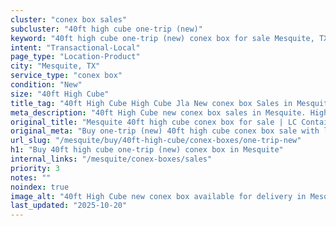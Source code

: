 ```yaml
---
cluster: "conex box sales"
subcluster: "40ft high cube one-trip (new)"
keyword: "40ft high cube one-trip (new) conex box for sale Mesquite, TX"
intent: "Transactional-Local"
page_type: "Location-Product"
city: "Mesquite, TX"
service_type: "conex box"
condition: "New"
size: "40ft High Cube"
title_tag: "40ft High Cube High Cube Jla New conex box Sales in Mesquite | LC Container"
meta_description: "40ft High Cube new conex box sales in Mesquite. High cube containers with extra height. Fast delivery, competitive pricing. Serving conex boxes area. Quote ID: UQ0. Call (214) 524-4168 for your free quote today."
original_title: "Mesquite 40ft high cube conex box for sale | LC Container"
original_meta: "Buy one-trip (new) 40ft high cube conex box sale with local delivery in Mesquite, TX. LC Container — local Since 2003. Request a fast quote today."
url_slug: "/mesquite/buy/40ft-high-cube/conex-boxes/one-trip-new"
h1: "Buy 40ft high cube one-trip (new) conex box in Mesquite"
internal_links: "/mesquite/conex-boxes/sales"
priority: 3
notes: ""
noindex: true
image_alt: "40ft High Cube new conex box available for delivery in Mesquite"
last_updated: "2025-10-20"
---
```


<!-- TODO: Add unique city/inventory copy, images, and internal links here. -->
